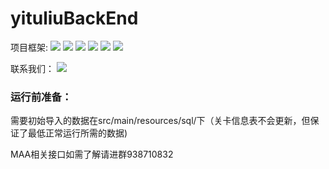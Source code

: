 # yituliuBackEnd
项目框架:
![](https://img.shields.io/badge/java-17-red)
![](https://img.shields.io/badge/SpringBoot-3.0.11-brightgreen) 
![](https://img.shields.io/badge/Mysql-5.7.3-blue)
![](https://img.shields.io/badge/Redis-7.0.5-red)
![](https://img.shields.io/badge/MybatisPlus-3.5.3.1-blue)
![](https://img.shields.io/badge/Maven-7.0.5-red)

联系我们：
[![](https://img.shields.io/badge/dynamic/json?color=FE7398&label=罗德岛基建Beta&prefix=%E7%B2%89%E4%B8%9D%E6%95%B0%3A&query=%24.data.totalSubs&url=https%3A%2F%2Fapi.spencerwoo.com%2Fsubstats%2F%3Fsource%3Dbilibili%26queryKey%3D688411531)](https://space.bilibili.com/688411531)

### 运行前准备：<br>
需要初始导入的数据在src/main/resources/sql/下（关卡信息表不会更新，但保证了最低正常运行所需的数据)

MAA相关接口如需了解请进群938710832
